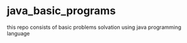 # java_basic_programs
this repo consists of basic problems solvation using java programming language

